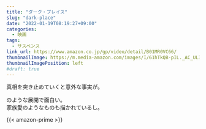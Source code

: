 ```yaml
---
title: "ダーク・プレイス"
slug: "dark-place"
date: "2022-01-19T08:19:27+09:00"
categories:
  - 映画
tags:
  - サスペンス
link_url: https://www.amazon.co.jp/gp/video/detail/B01MR0VC66/
thumbnailImage: https://m.media-amazon.com/images/I/61hTkQB-pIL._AC_UL320_.jpg
thumbnailImagePosition: left
#draft: true
---
```

真相を突き止めていくと意外な事実が。
<!--more-->
のような展開で面白い。  
家族愛のようなものも描かれているし。

{{< amazon-prime >}}
